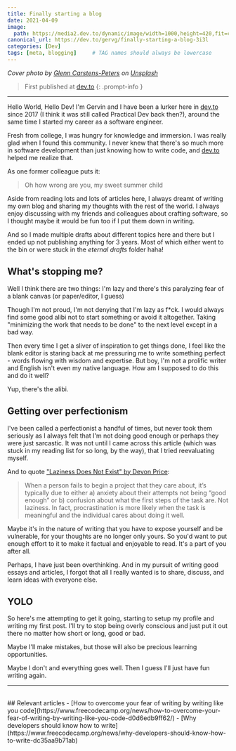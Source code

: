 ```yaml
---
title: Finally starting a blog
date: 2021-04-09
image:
  path: https://media2.dev.to/dynamic/image/width=1000,height=420,fit=cover,gravity=auto,format=auto/https%3A%2F%2Fdev-to-uploads.s3.amazonaws.com%2Fuploads%2Farticles%2Fml7c1sg8y0cdnljvnj5n.jpg
canonical_url: https://dev.to/gervg/finally-starting-a-blog-3i3l
categories: [Dev]
tags: [meta, blogging]     # TAG names should always be lowercase
---
```



_Cover photo by <a href="https://unsplash.com/@glenncarstenspeters?utm_source=unsplash&utm_medium=referral&utm_content=creditCopyText">Glenn Carstens-Peters</a> on <a href="https://unsplash.com/s/photos/typing?utm_source=unsplash&utm_medium=referral&utm_content=creditCopyText">Unsplash</a>_

> First published at [dev.to](https://dev.to/gervg/finally-starting-a-blog-3i3l)
{: .prompt-info }

---

Hello World, Hello Dev! I'm Gervin and I have been a lurker here in [dev.to](http://dev.to) since 2017 (I think it was still called Practical Dev back then?), around the same time I started my career as a software engineer.

Fresh from college, I was hungry for knowledge and immersion. I was really glad when I found this community. I never knew that there's so much more in software development than just knowing how to write code, and [dev.to](http://dev.to) helped me realize that.

As one former colleague puts it:

> Oh how wrong are you, my sweet summer child

Aside from reading lots and lots of articles here, I always dreamt of writing my own blog and sharing my thoughts with the rest of the world. I always enjoy discussing with my friends and colleagues about crafting software, so I thought maybe it would be fun too if I put them down in writing.

And so I made multiple drafts about different topics here and there but I ended up not publishing anything for 3 years. Most of which either went to the bin or were stuck in the *eternal drafts* folder haha!

## What's stopping me?

Well I think there are two things: I'm lazy and there's this paralyzing fear of a blank canvas (or paper/editor, I guess)

Though I'm not proud, I'm not denying that I'm lazy as f*ck. I would always find some good alibi not to start something or avoid it altogether. Taking "minimizing the work that needs to be done" to the next level except in a bad way.

Then every time I get a sliver of inspiration to get things done, I feel like the blank editor is staring back at me pressuring me to write something perfect - words flowing with wisdom and expertise. But boy, I'm not a prolific writer and English isn't even my native language. How am I supposed to do this and do it well?

Yup, there's the alibi.

## Getting over perfectionism

I've been called a perfectionist a handful of times, but never took them seriously as I always felt that I'm not doing good enough or perhaps they were just sarcastic. It was not until I came across this article (which was stuck in my reading list for so long, by the way), that I tried reevaluating myself.

And to quote ["Laziness Does Not Exist" by Devon Price](https://humanparts.medium.com/laziness-does-not-exist-3af27e312d01):

> When a person fails to begin a project that they care about, it’s typically due to either a) anxiety about their attempts not being “good enough” or b) confusion about what the first steps of the task are. Not laziness. In fact, procrastination is more likely when the task is meaningful and the individual cares about doing it well.

Maybe it's in the nature of writing that you have to expose yourself and be vulnerable, for your thoughts are no longer only yours. So you'd want to put enough effort to it to make it factual and enjoyable to read. It's a part of you after all. 

Perhaps, I have just been overthinking. And in my pursuit of writing good essays and articles, I forgot that all I really wanted is to share, discuss, and learn ideas with everyone else. 

## YOLO

So here's me attempting to get it going, starting to setup my profile and writing my first post. I'll try to stop being overly conscious and just put it out there no matter how short or long, good or bad.

Maybe I'll make mistakes, but those will also be precious learning opportunities.

Maybe I don't and everything goes well. Then I guess I'll just have fun writing again.

---
<br/>
## Relevant articles
- [How to overcome your fear of writing by writing like you code](https://www.freecodecamp.org/news/how-to-overcome-your-fear-of-writing-by-writing-like-you-code-d0d6edb9ff62/)
- [Why developers should know how to write](https://www.freecodecamp.org/news/why-developers-should-know-how-to-write-dc35aa9b71ab)
